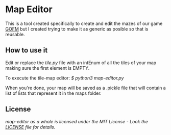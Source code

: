 # Map Editor

This is a tool created specifically to create and edit the mazes of our game [GOFM](https://github.com/ArcosJuan/Get-out-of-my-fucking-maze) but I created trying to make it as generic as posible so that is reusable.

## How to use it

Edit or replace the _tile.py_ file with an intEnum of all the tiles of your map making sure the first element is EMPTY.

To execute the tile-map editor: 
_$ python3 map-editor.py_

When you're done, your map will be saved as a .pickle file that will contain a list of lists that represent it in the maps folder.

## License

_map-editor as a whole is licensed under the MIT License - Look the [LICENSE](LICENSE) file for details._


